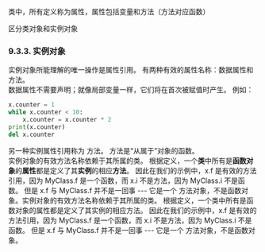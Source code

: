 类中，所有定义称为属性，属性包括变量和方法（方法对应函数）  

区分类对象和实例对象

### 9.3.3. 实例对象
实例对象所能理解的唯一操作是属性引用。 有两种有效的属性名称：数据属性和方法。  
数据属性不需要声明；就像局部变量一样，它们将在首次被赋值时产生。 例如：
```python
x.counter = 1
while x.counter < 10:
    x.counter = x.counter * 2
print(x.counter)
del x.counter
```
另一种实例属性引用称为 方法。 方法是“从属于”对象的函数。  
实例对象的有效方法名称依赖于其所属的类。 根据定义，一个**类**中所有是**函数对象**的**属性**都是定义了其**实例**的相应**方法**。 因此在我们的示例中，x.f 是有效的方法引用，因为 MyClass.f 是一个函数，而 x.i 不是方法，因为 MyClass.i 不是函数。 但是 x.f 与 MyClass.f 并不是一回事 --- 它是一个 方法对象，不是函数对象。实例对象的有效方法名称依赖于其所属的类。 根据定义，一个类中所有是函数对象的属性都是定义了其实例的相应方法。 因此在我们的示例中，x.f 是有效的方法引用，因为 MyClass.f 是一个函数，而 x.i 不是方法，因为 MyClass.i 不是函数。 但是 x.f 与 MyClass.f 并不是一回事 --- 它是一个 方法对象，不是函数对象。
